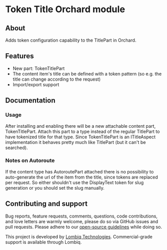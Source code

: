 # Token Title Orchard module



## About

Adds token configuration capability to the TitlePart in Orchard.


## Features

- New part: TokenTitlePart
- The content item's title can be defined with a token pattern (so e.g. the title can change according to the request)
- Import/export support


## Documentation

### Usage

After installing and enabling there will be a new attachable content part, TokenTitlePart. Attach this part to a type instead of the regular TitlePart to have tokenized title for that type.
Since TokenTitlePart is an ITitleAspect implementation it behaves pretty much like TitlePart (but it can't be searched).

### Notes on Autoroute

If the content type has AutoroutePart attached there is no possibility to auto-generate the url of the item from the title, since tokens are replaced per request. So either shouldn't use the DisplayText token for slug generation or you should set the slug manually.


## Contributing and support

Bug reports, feature requests, comments, questions, code contributions, and love letters are warmly welcome, please do so via GitHub issues and pull requests. Please adhere to our [open-source guidelines](https://lombiq.com/open-source-guidelines) while doing so.

This project is developed by [Lombiq Technologies](https://lombiq.com/). Commercial-grade support is available through Lombiq.